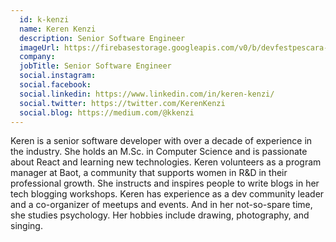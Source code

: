 ```yaml
---
  id: k-kenzi
  name: Keren Kenzi
  description: Senior Software Engineer
  imageUrl: https://firebasestorage.googleapis.com/v0/b/devfestpescara-2023.appspot.com/o/speakers%2Fk-kenzi.jpg?alt=media&token=ff39426e-6501-4637-99f2-a81b1ed32aff
  company: 
  jobTitle: Senior Software Engineer
  social.instagram: 
  social.facebook: 
  social.linkedin: https://www.linkedin.com/in/keren-kenzi/
  social.twitter: https://twitter.com/KerenKenzi
  social.blog: https://medium.com/@kkenzi
---
```


Keren is a senior software developer with over a decade of experience in the industry. She holds an M.Sc. in Computer Science and is passionate about React and learning new technologies. Keren volunteers as a program manager at Baot, a community that supports women in R&D in their professional growth. She instructs and inspires people to write blogs in her tech blogging workshops. Keren has experience as a dev community leader and a co-organizer of meetups and events. And in her not-so-spare time, she studies psychology. Her hobbies include drawing, photography, and singing.
